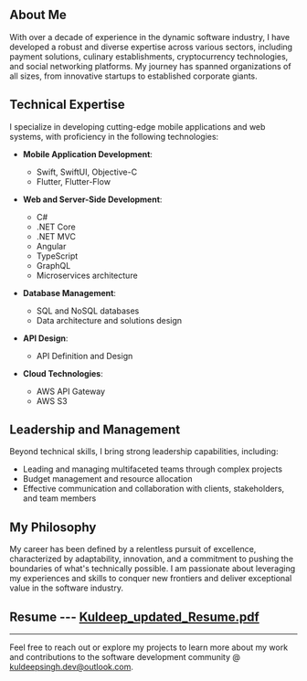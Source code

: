 
## About Me

With over a decade of experience in the dynamic software industry, I have developed a robust and diverse expertise across various sectors, including payment solutions, culinary establishments, cryptocurrency technologies, and social networking platforms. My journey has spanned organizations of all sizes, from innovative startups to established corporate giants.

## Technical Expertise

I specialize in developing cutting-edge mobile applications and web systems, with proficiency in the following technologies:

- **Mobile Application Development**: 
  - Swift, SwiftUI, Objective-C
  - Flutter, Flutter-Flow

- **Web and Server-Side Development**: 
  - C#
  - .NET Core
  - .NET MVC
  - Angular
  - TypeScript
  - GraphQL
  - Microservices architecture

- **Database Management**: 
  - SQL and NoSQL databases
  - Data architecture and solutions design

- **API Design**: 
  - API Definition and Design

- **Cloud Technologies**: 
  - AWS API Gateway
  - AWS S3

## Leadership and Management

Beyond technical skills, I bring strong leadership capabilities, including:

- Leading and managing multifaceted teams through complex projects
- Budget management and resource allocation
- Effective communication and collaboration with clients, stakeholders, and team members

## My Philosophy

My career has been defined by a relentless pursuit of excellence, characterized by adaptability, innovation, and a commitment to pushing the boundaries of what's technically possible. I am passionate about leveraging my experiences and skills to conquer new frontiers and deliver exceptional value in the software industry.

## Resume --- [Kuldeep_updated_Resume.pdf](https://github.com/user-attachments/files/18076055/Kuldeep_updated_Resume.pdf)

---

Feel free to reach out or explore my projects to learn more about my work and contributions to the software development community @ kuldeepsingh.dev@outlook.com.


<!---
Kuldeepsinghdev/Kuldeepsinghdev is a ✨ special ✨ repository because its `README.md` (this file) appears on your GitHub profile.
You can click the Preview link to take a look at your changes.
--->
